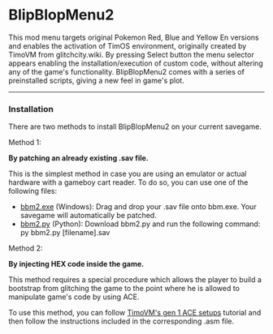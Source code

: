 # BlipBlopMenu2

This mod menu targets original Pokemon Red, Blue and Yellow En versions and enables the activation of TimOS environment, originally created by TimoVM from glitchcity.wiki.
By pressing Select button the menu selector appears enabling the installation/execution of custom code, without altering any of the game's functionality.
BlipBlopMenu2 comes with a series of preinstalled scripts, giving a new feel in game's plot.


----


### Installation

There are two methods to install BlipBlopMenu2 on your current savegame.

Method 1:

**By patching an already existing .sav file.**

This is the simplest method in case you are using an emulator or actual hardware with a gameboy cart reader.
To do so, you can use one of the following files:
- [bbm2.exe](https://github.com/M4n0zz/BlipBlopMenu2/releases/download/patcher-v1.1/bbm2.exe) (Windows): Drag and drop your .sav file onto bbm.exe. Your savegame will automatically be patched.
- [bbm2.py](https://github.com/M4n0zz/BlipBlopMenu2/blob/main/bbm2.py) (Python): Download bbm2.py and run the following command: py bbm2.py [filename].sav


Method 2:

**By injecting HEX code inside the game.**

This method requires a special procedure which allows the player to build a bootstrap from glitching the game to the point where he is allowed to manipulate game's code by using ACE.

To use this method, you can follow [TimoVM's gen 1 ACE setups](https://glitchcity.wiki/wiki/Guides:TimoVM%27s_gen_1_ACE_setups) tutorial and then follow the instructions included in the corresponding .asm file.

